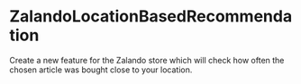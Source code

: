 # ZalandoLocationBasedRecommendation
Create a new feature for the Zalando store which will check how often the chosen article was bought close to your location.
